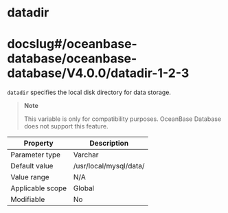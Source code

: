 datadir
============================
# docslug#/oceanbase-database/oceanbase-database/V4.0.0/datadir-1-2-3
`datadir` specifies the local disk directory for data storage.

> **Note**
>
> This variable is only for compatibility purposes. OceanBase Database does not support this feature.


| **Property** | **Description** |
|--------|------------------------|
| Parameter type | Varchar |
| Default value | /usr/local/mysql/data/ |
| Value range | N/A |
| Applicable scope | Global |
| Modifiable | No |


